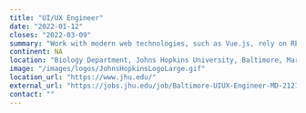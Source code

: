 ```yaml
---
title: "UI/UX Engineer"
date: "2022-01-12"
closes: "2022-03-09"
summary: "Work with modern web technologies, such as Vue.js, rely on REST APIs, and find solutions on how to scale and enable analysis display of thousands of datasets."
continent: NA
location: "Biology Department, Johns Hopkins University, Baltimore, Maryland, United States"
image: "/images/logos/JohnsHopkinsLogoLarge.gif"
location_url: "https://www.jhu.edu/"
external_url: "https://jobs.jhu.edu/job/Baltimore-UIUX-Engineer-MD-21218/822242500/"
contact: ""
---
```

